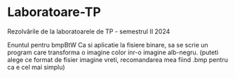 # Laboratoare-TP
Rezolvările de la laboratoarele de TP - semestrul II 2024

Enuntul pentru bmpBtW Ca si aplicatie la fisiere binare, sa se scrie un program care transforma o imagine color inr-o imagine alb-negru. (puteti alege ce format de fisier imagine vreti, recomandarea mea fiind .bmp pentru ca e cel mai simplu)